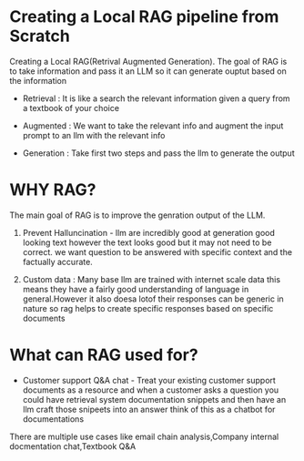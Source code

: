 # Creating a Local RAG pipeline from Scratch

Creating a Local RAG(Retrival Augmented Generation).
The goal of RAG is to take information and pass it an LLM so it can generate ouptut based on the information

* Retrieval : It is like a search the relevant information given a query from a textbook of your choice

* Augmented : We want to take the relevant info and augment the input prompt to an llm with the relevant info

* Generation : Take first two steps and pass the llm to generate the output

# WHY RAG?

The main goal of RAG is to improve the genration output of the LLM.

1. Prevent Halluncination - llm are incredibly good at generation good looking text however the text looks good but it may not need to be correct. we want question to be answered with specific context and the factually accurate.

2. Custom data : Many base llm are trained with internet scale data this means they have a fairly good understanding of language in general.However it also doesa lotof their responses can be generic in nature so rag helps to create specific responses based on specific documents

# What can RAG used for?

* Customer support Q&A chat - Treat your existing customer support documents as a resource and when a customer asks a question  you could have retrieval system documentation snippets and then have an llm craft those snipeets into an answer think of this as a chatbot for documentations

There are multiple use cases like email chain analysis,Company internal docmentation chat,Textbook Q&A
